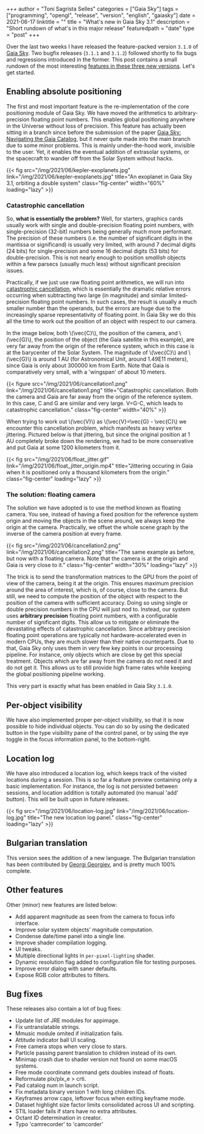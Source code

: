 +++
author = "Toni Sagrista Selles"
categories = ["Gaia Sky"]
tags = ["programming", "opengl", "release", "version", "english", "gaiasky"]
date = 2021-06-17
linktitle = ""
title = "What's new in Gaia Sky 3.1"
description = "Short rundown of what's in this major release"
featuredpath = "date"
type = "post"
+++

Over the last two weeks I have released the feature-packed version `3.1.0` of [Gaia Sky](https://zah.uni-heidelberg.de/gaia/outreach/gaiasky). Two bugfix releases (`3.1.1` and `3.1.2`) followed shortly to fix bugs and regressions introduced in the former. This post contains a small rundown of the most interesting [features in these three new versions](https://gitlab.com/langurmonkey/gaiasky/-/releases). Let's get started.

<!--more-->

<!-- Loading MathJax -->
<script type="text/javascript" id="MathJax-script" async src="/js/mathjax3.js"></script>

## Enabling absolute positioning

The first and most important feature is the re-implementation of the core positioning module of Gaia Sky. We have moved the arithmetics to arbitrary-precision floating point numbers. This enables global positioning anywhere in the Universe without loss of precision. This feature has actually been sitting in a branch since before the submission of the paper [Gaia Sky: Navigating the Gaia Catalog](https://ieeexplore.ieee.org/document/8440086), but it never quite made into the main branch due to some minor problems. This is mainly under-the-hood work, invisible to the user. Yet, it enables the eventual addition of extrasolar systems, or the spacecraft to wander off from the Solar System without hacks.

{{< fig src="/img/2021/06/kepler-exoplanets.jpg" link="/img/2021/06/kepler-exoplanets.jpg" title="An exoplanet in Gaia Sky 3.1, orbiting a double system" class="fig-center" width="60%" loading="lazy" >}}

### Catastrophic cancellation

So, **what is essentially the problem?** Well, for starters, graphics cards usually work with single and double-precision floating point numbers, with single-precision (32-bit) numbers being generally much more performant. The precision of these numbers (i.e. the number of significant digits in the mantissa or significand) is usually very limited, with around 7 decimal digits (24 bits) for single-precision and some 16 decimal digits (53 bits) for double-precision. This is not nearly enough to position *smallish* objects within a few parsecs (usually much less) without significant precision issues.

Practically, if we just use raw floating point arithmetics, we will run into [catastrophic cancellation](https://en.wikipedia.org/wiki/Catastrophic_cancellation), which is essentially the dramatic relative errors occurring when subtracting two large (in magnitude) and similar limited-precision floating point numbers. In such cases, the result is usually a much smaller number than the operands, but the errors are huge due to the increasingly sparse representativity of floating point. In Gaia Sky we do this all the time to work out the position of an object with respect to our camera.

In the image below, both \\(\vec{C}\\), the position of the camera, and \\(\vec{G}\\), the position of the object (the Gaia satellite in this example), are very far away from the origin of the reference system, which in this case is at the barycenter of the Solar System. The magnitude of \\(\vec{C}\\) and \\(\vec{G}\\) is around 1 AU (for Astronomical Unit, around 1.49E11 meters), since Gaia is only about 300000 km from Earth. Note that Gaia is comparatively very small, with a 'wingspan' of about 10 meters. 

{{< figure src="/img/2021/06/cancellation1.png" link="/img/2021/06/cancellation1.png" title="Catastrophic cancellation. Both the camera and Gaia are far away from the origin of the reference system. In this case, C and G are similar and very large. V=G-C, which leads to catastrophic cancellation." class="fig-center" width="40%" >}}

When trying to work out \\(\vec{V}\\) as \\(\vec{V}=\vec{G} - \vec{C}\\) we encounter this cancellation problem, which manifests as heavy vertex jittering. Pictured below is that jittering, but since the original position at 1 AU completely broke down the rendering, we had to be more conservative and put Gaia at some 1200 kilometers from it.

{{< fig src="/img/2021/06/float_jitter.gif" link="/img/2021/06/float_jitter_origin.mp4" title="Jittering occuring in Gaia when it is positioned only a thousand kilometers from the origin." class="fig-center" loading="lazy" >}}

### The solution: floating camera

The solution we have adopted is to use the method known as floating camera. You see, instead of having a fixed position for the reference system origin and moving the objects in the scene around, we always keep the origin at the camera. Practically, we offset the whole scene graph by the inverse of the camera position at every frame.

{{< fig src="/img/2021/06/cancellation2.png" link="/img/2021/06/cancellation2.png" title="The same example as before, but now with a floating camera. Note that the camera is at the origin and Gaia is very close to it." class="fig-center" width="30%" loading="lazy" >}}

The trick is to send the transformation matrices to the GPU from the point of view of the camera, being it at the origin. This ensures maximum precision around the area of interest, which is, of course, close to the camera. But still, we need to compute the position of the object with respect to the position of the camera with sufficient accuracy. Doing so using single or double precision numbers in the CPU will just nod to. Instead, our system uses **arbitrary precision** floating point numbers, with a configurable number of significant digits. This allow us to mitigate or eliminate the devastating effects of catastrophic cancellation. Since arbitrary precision floating point operations are typically not hardware-accelerated even in modern CPUs, they are much slower than their native counterparts. Due to that, Gaia Sky only uses them in very few key points in our processing pipeline. For instance, only objects which are close by get this special treatment. Objects which are far away from the camera do not need it and do not get it. This allows us to still provide high frame rates while keeping the global positioning pipeline working.

This very part is exactly what has been enabled in Gaia Sky `3.1.0`.

## Per-object visibility

We have also implemented proper per-object visibility, so that it is now possible to hide individual objects. You can do so by using the dedicated button in the type visibility pane of the control panel, or by using the eye toggle in the focus information panel, to the bottom-right.

## Location log

We have also introduced a location log, which keeps track of the visited locations during a session. This is so far a feature preview containing only a basic implementation. For instance, the log is not persisted between sessions, and location addition is totally automated (no manual 'add' button). This will be built upon in future releases.

{{< fig src="/img/2021/06/location-log.jpg" link="/img/2021/06/location-log.jpg" title="The new location log panel." class="fig-center" loading="lazy" >}}

## Bulgarian translation

This version sees the addition of a new language. The Bulgarian translation has been contributed by [Georgi Georgiev](https://gitlab.com/RacerBG), and is pretty much 100% complete.

## Other features

Other (minor) new features are listed below:

- Add apparent magnitude as seen from the camera to focus info interface.
- Improve solar system objects' magnitude computation.
- Condense date/time panel into a single line.
- Improve shader compilation logging.
- UI tweaks.
- Multiple directional lights in `per-pixel-lighting` shader.
- Dynamic resolution flag added to configuration file for testing purposes.
- Improve error dialog with saner defaults.
- Expose RGB color attributes to filters.

## Bug fixes

These releases also contain a lot of bug fixes:

- Update list of JRE modules for appimage.
- Fix untranslatable strings.
- Mmusic module omited if initialization fails.
- Attitude indicator ball UI scaling.
- Free camera stops when very close to stars.
- Particle passing parent translation to children instead of its own.
- Minimap crash due to shader version not found on some macOS systems.
- Free mode coordinate command gets doubles instead of floats.
- Reformulate plx/plx_e > crti.
- Pad catalog num in launch script.
- Fix metadata binary version 1 with long children IDs.
- Keyframes arrow caps, leftover focus when exiting keyframe mode.
- Dataset highlight size factor  limits consolidated across UI and scripting.
- STIL loader fails if stars have no extra attributes.
- Octant ID determination in creator.
- Typo 'camrecorder' to 'camcorder'
